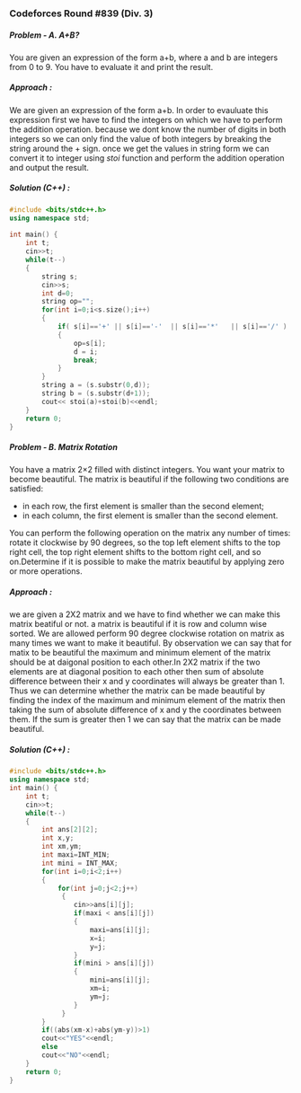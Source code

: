 ### Codeforces Round #839 (Div. 3) 
##### Problem - A. A+B?
You are given an expression of the form a+b, where a and b are integers from 0 to 9. You have to evaluate it and print the result.

##### Approach :
We are given an expression of the form a+b. In order to evauluate this expression first we have to find the integers on which we have to perform the addition operation. because we dont know the number of digits in both integers so we can only find the value of both integers by breaking the string around the + sign. once we get the values in string form we can convert it to integer using *stoi* function and perform the addition operation and output the result.

##### Solution (C++) :
```cpp
#include <bits/stdc++.h>
using namespace std;
 
int main() {
	int t;
	cin>>t;
	while(t--)
	{
		string s;
		cin>>s;
		int d=0;
		string op="";
		for(int i=0;i<s.size();i++)
		{
			if( s[i]=='+' || s[i]=='-'  || s[i]=='*'   || s[i]=='/' )
			{
				op=s[i];
				d = i;
				break;
			}
		}
		string a = (s.substr(0,d));
		string b = (s.substr(d+1));
		cout<< stoi(a)+stoi(b)<<endl;
	}
	return 0;
}
```

##### Problem - B. Matrix Rotation

You have a matrix 2×2 filled with distinct integers. You want your matrix to become beautiful. The matrix is beautiful if the following two conditions are satisfied:
- in each row, the first element is smaller than the second element;
- in each column, the first element is smaller than the second element.

You can perform the following operation on the matrix any number of times: rotate it clockwise by 90 degrees, so the top left element shifts to the top right cell, the top right element shifts to the bottom right cell, and so on.Determine if it is possible to make the matrix beautiful by applying zero or more operations.

##### Approach :
we are given a 2X2 matrix and we have to find whether we can make this matrix beatiful or not. a matrix is beautiful if it is row and column wise sorted. We are allowed perform 90 degree clockwise rotation on matrix as many times we want to make it beautiful. By observation we can say that for matix to be beautiful the maximum and minimum element of the matrix should be at daigonal position to each other.In 2X2 matrix if the two elements are at diagonal position to each other then sum of absolute difference between their x and y coordinates will always be greater than 1. Thus we can determine whether the matrix can be made beautiful by finding the index of the maximum and minimum element of the matrix then taking the sum of absolute difference of x and y the coordinates between them. If the sum is greater then 1 we can say that the matrix can be made beautiful.

##### Solution (C++) :
```cpp
#include <bits/stdc++.h>
using namespace std;
int main() {
	int t;
	cin>>t;
	while(t--)
	{
		int ans[2][2];
		int x,y;
		int xm,ym;
		int maxi=INT_MIN;
		int mini = INT_MAX;
		for(int i=0;i<2;i++)
		{
			for(int j=0;j<2;j++)
			 {
			 	cin>>ans[i][j];
			 	if(maxi < ans[i][j])
			 	{
			 		maxi=ans[i][j];
			 		x=i;
			 		y=j;
			 	}
			 	if(mini > ans[i][j])
			 	{
			 		mini=ans[i][j];
			 		xm=i;
			 		ym=j;
			 	}
			 }
		}
		if((abs(xm-x)+abs(ym-y))>1)
		cout<<"YES"<<endl;
		else
		cout<<"NO"<<endl;
	}
	return 0;
}

```
